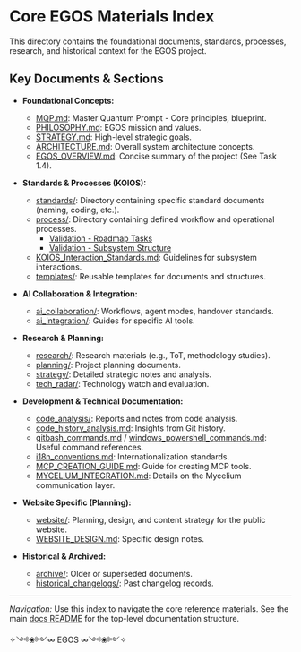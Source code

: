 # Core EGOS Materials Index

This directory contains the foundational documents, standards, processes, research, and historical context for the EGOS project.

## Key Documents & Sections

*   **Foundational Concepts:**
    *   [MQP.md](MQP.md): Master Quantum Prompt - Core principles, blueprint.
    *   [PHILOSOPHY.md](PHILOSOPHY.md): EGOS mission and values.
    *   [STRATEGY.md](STRATEGY.md): High-level strategic goals.
    *   [ARCHITECTURE.md](ARCHITECTURE.md): Overall system architecture concepts.
    *   [EGOS_OVERVIEW.md](EGOS_OVERVIEW.md): Concise summary of the project (See Task 1.4).

*   **Standards & Processes (KOIOS):**
    *   [standards/](standards/): Directory containing specific standard documents (naming, coding, etc.).
    *   [process/](process/): Directory containing defined workflow and operational processes.
        *   [Validation - Roadmap Tasks](process/validation/PROC-VALIDATE-01_roadmap_tasks_validation.md)
        *   [Validation - Subsystem Structure](process/validation/PROC-VALIDATE-02_subsystem_structure_validation.md)
    *   [KOIOS_Interaction_Standards.md](KOIOS_Interaction_Standards.md): Guidelines for subsystem interactions.
    *   [templates/](templates/): Reusable templates for documents and structures.

*   **AI Collaboration & Integration:**
    *   [ai_collaboration/](ai_collaboration/): Workflows, agent modes, handover standards.
    *   [ai_integration/](ai_integration/): Guides for specific AI tools.

*   **Research & Planning:**
    *   [research/](research/): Research materials (e.g., ToT, methodology studies).
    *   [planning/](planning/): Project planning documents.
    *   [strategy/](strategy/): Detailed strategic notes and analysis.
    *   [tech_radar/](tech_radar/): Technology watch and evaluation.

*   **Development & Technical Documentation:**
    *   [code_analysis/](code_analysis/): Reports and notes from code analysis.
    *   [code_history_analysis.md](code_history_analysis.md): Insights from Git history.
    *   [gitbash_commands.md](gitbash_commands.md) / [windows_powershell_commands.md](windows_powershell_commands.md): Useful command references.
    *   [i18n_conventions.md](i18n_conventions.md): Internationalization standards.
    *   [MCP_CREATION_GUIDE.md](MCP_CREATION_GUIDE.md): Guide for creating MCP tools.
    *   [MYCELIUM_INTEGRATION.md](MYCELIUM_INTEGRATION.md): Details on the Mycelium communication layer.

*   **Website Specific (Planning):**
    *   [website/](website/): Planning, design, and content strategy for the public website.
    *   [WEBSITE_DESIGN.md](WEBSITE_DESIGN.md): Specific design notes.

*   **Historical & Archived:**
    *   [archive/](archive/): Older or superseded documents.
    *   [historical_changelogs/](historical_changelogs/): Past changelog records.

---
*Navigation:* Use this index to navigate the core reference materials. See the main [docs README](../README.md) for the top-level documentation structure.

✧༺❀༻∞ EGOS ∞༺❀༻✧
